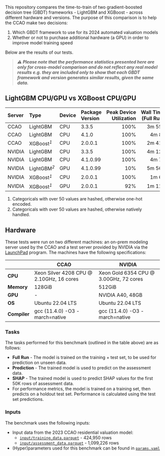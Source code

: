 
This repository compares the time-to-train of two gradient-boosted
decision tree (GBDT) frameworks - LightGBM and XGBoost - across
different hardware and versions. The purpose of this comparison is to
help the CCAO make two decisions:

1.  Which GBDT framework to use for its 2024 automated valuation models
2.  Whether or not to purchase additional hardware (a GPU) in order to
    improve model training speed

Below are the results of our tests.

> ***:warning: Please note that the performance statistics presented
> here are only for cross-model comparison and do not reflect any real
> model results e.g. they are included only to show that each GBDT
> framework and version generates similar results, given the same
> data.***

<h2 id="results">
LightGBM CPU/GPU vs XGBoost CPU/GPU
</h2>

| Server | Type                                                                                                                         | Device | Package Version | Peak Device Utilization | Wall Time (Full Run) | Wall Time (Prediction) | Wall Time (SHAP) | RMSE      | MAE      | MAPE   | R2    | COD    | PRD   | PRB    | MKI   |
|:-------|:-----------------------------------------------------------------------------------------------------------------------------|:-------|:----------------|------------------------:|---------------------:|-----------------------:|-----------------:|:----------|:---------|:-------|:------|:-------|:------|:-------|:------|
| CCAO   | LightGBM                                                                                                                     | CPU    | 3.3.5           |                    100% |               3m 55s |                  1m 5s |        2h 1m 38s | \$130,989 | \$74,124 | 26.97% | 0.883 | 27.634 | 1.140 | −0.225 | 0.851 |
| CCAO   | LightGBM                                                                                                                     | CPU    | 4.1.0           |                    100% |                4m 8s |                  1m 4s |        2h 1m 48s | \$130,989 | \$74,124 | 26.97% | 0.883 | 27.634 | 1.140 | −0.225 | 0.851 |
| CCAO   | XGBoost<span class="gt_footnote_marks" style="white-space:nowrap;font-style:italic;font-weight:normal;"><sup>1</sup></span>  | CPU    | 2.0.0.1         |                    100% |               2m 41s |                    12s |           2m 14s | \$126,389 | \$74,129 | 26.76% | 0.885 | 27.458 | 1.130 | −0.212 | 0.866 |
| NVIDIA | LightGBM                                                                                                                     | CPU    | 3.3.5           |                    100% |               4m 12s |                     9s |           19m 5s | \$130,989 | \$74,124 | 26.97% | 0.883 | 27.634 | 1.140 | −0.225 | 0.851 |
| NVIDIA | LightGBM                                                                                                                     | CPU    | 4.1.0.99        |                    100% |                4m 7s |                     9s |          18m 52s | \$130,989 | \$74,124 | 26.97% | 0.883 | 27.634 | 1.140 | −0.225 | 0.851 |
| NVIDIA | LightGBM<span class="gt_footnote_marks" style="white-space:nowrap;font-style:italic;font-weight:normal;"><sup>2</sup></span> | GPU    | 4.1.0.99        |                     10% |               5m 56s |                    11s |          19m 10s | \$130,546 | \$74,296 | 27.27% | 0.884 | 27.929 | 1.143 | −0.231 | 0.846 |
| NVIDIA | XGBoost<span class="gt_footnote_marks" style="white-space:nowrap;font-style:italic;font-weight:normal;"><sup>1</sup></span>  | CPU    | 2.0.0.1         |                    100% |                1m 6s |                     4s |              20s | \$126,024 | \$73,961 | 26.76% | 0.886 | 27.467 | 1.130 | −0.209 | 0.867 |
| NVIDIA | XGBoost<span class="gt_footnote_marks" style="white-space:nowrap;font-style:italic;font-weight:normal;"><sup>1</sup></span>  | GPU    | 2.0.0.1         |                     92% |               1m 11s |                    13s |               4s | \$126,366 | \$73,981 | 26.86% | 0.885 | 27.543 | 1.131 | −0.214 | 0.865 |

1.  Categoricals with over 50 values are hashed, otherwise one-hot
    encoded.
2.  Categoricals with over 50 values are hashed, otherwise natively
    handled.

## Hardware

These tests were run on two different machines: an on-prem modeling
server used by the CCAO and a test server provided by NVIDIA via the
[LaunchPad](https://www.nvidia.com/en-us/launchpad/) program. The
machines have the following specifications:

|              | CCAO                                     | NVIDIA                                 |
|--------------|------------------------------------------|----------------------------------------|
| **CPU**      | Xeon Silver 4208 CPU @ 2.10GHz, 16 cores | Xeon Gold 6354 CPU @ 3.00GHz, 72 cores |
| **Memory**   | 128GiB                                   | 512GiB                                 |
| **GPU**      | \-                                       | NVIDIA A40, 48GB                       |
| **OS**       | Ubuntu 22.04 LTS                         | Ubuntu 22.04 LTS                       |
| **Compiler** | gcc (11.4.0) -O3 -march=native           | gcc (11.4.0) -O3 -march=native         |

### Tasks

The tasks performed for this benchmark (outlined in the table above) are
as follows:

- **Full Run** - The model is trained on the training + test set, to be
  used for prediction on unseen data.
- **Prediction** - The trained model is used to predict on the
  assessment data.
- **SHAP** - The trained model is used to predict SHAP values for the
  first 50K rows of assessment data.
- For performance metrics, the model is trained on a training set, then
  predicts on a holdout test set. Performance is calculated using the
  test set predictions.

### Inputs

The benchmark uses the following inputs:

- Input data from the 2023 CCAO residential valuation model:
  - [`input/training_data.parquet`](https://ccao-data-public-us-east-1.s3.amazonaws.com/models/inputs/res/2023/training_data.parquet) -
    424,950 rows
  - [`input/assessment_data.parquet`](https://ccao-data-public-us-east-1.s3.amazonaws.com/models/inputs/res/2023/assessment_data.parquet) -
    1,099,226 rows
- (Hyper)parameters used for this benchmark can be found in
  [`params.yaml`](./params.yaml)
